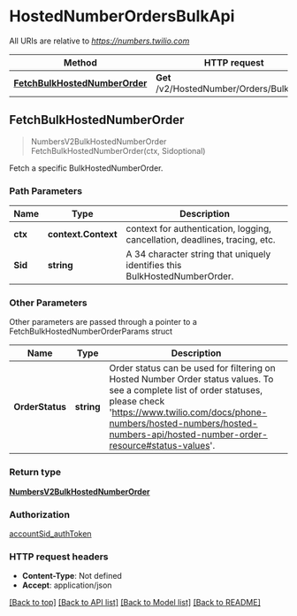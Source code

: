 # HostedNumberOrdersBulkApi

All URIs are relative to *https://numbers.twilio.com*

Method | HTTP request | Description
------------- | ------------- | -------------
[**FetchBulkHostedNumberOrder**](HostedNumberOrdersBulkApi.md#FetchBulkHostedNumberOrder) | **Get** /v2/HostedNumber/Orders/Bulk/{Sid} | 



## FetchBulkHostedNumberOrder

> NumbersV2BulkHostedNumberOrder FetchBulkHostedNumberOrder(ctx, Sidoptional)



Fetch a specific BulkHostedNumberOrder.

### Path Parameters


Name | Type | Description
------------- | ------------- | -------------
**ctx** | **context.Context** | context for authentication, logging, cancellation, deadlines, tracing, etc.
**Sid** | **string** | A 34 character string that uniquely identifies this BulkHostedNumberOrder.

### Other Parameters

Other parameters are passed through a pointer to a FetchBulkHostedNumberOrderParams struct


Name | Type | Description
------------- | ------------- | -------------
**OrderStatus** | **string** | Order status can be used for filtering on Hosted Number Order status values. To see a complete list of order statuses, please check 'https://www.twilio.com/docs/phone-numbers/hosted-numbers/hosted-numbers-api/hosted-number-order-resource#status-values'.

### Return type

[**NumbersV2BulkHostedNumberOrder**](NumbersV2BulkHostedNumberOrder.md)

### Authorization

[accountSid_authToken](../README.md#accountSid_authToken)

### HTTP request headers

- **Content-Type**: Not defined
- **Accept**: application/json

[[Back to top]](#) [[Back to API list]](../README.md#documentation-for-api-endpoints)
[[Back to Model list]](../README.md#documentation-for-models)
[[Back to README]](../README.md)

